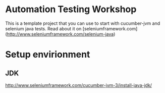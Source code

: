 Automation Testing Workshop
=====================

This is a template project that you can use to start with cucumber-jvm and selenium java tests. Read about it on [seleniumframework.com] (http://www.seleniumframework.com/selenium-java)

# Setup envirionment
## JDK
http://www.seleniumframework.com/cucumber-jvm-3/install-java-jdk/
